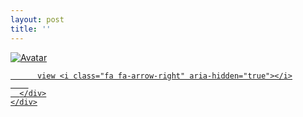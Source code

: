 ```yaml
---
layout: post
title: ''
---
```





<p class="imglist">

<div class="image-container">
  <a href="https://pic.superbed.cn/item/5dabd04d451253d178084a54.jpg"  data-fancybox="images">
    <img src="https://pic.superbed.cn/item/5dabd04d451253d178084a54.jpg" alt="Avatar" class="image" />
    <div class="overlay">
      <div class="text">
        
          view <i class="fa fa-arrow-right" aria-hidden="true"></i>
        
      </div>
    </div>
  </a>
</div>



<a href="https://pic.superbed.cn/item/5dabd09b451253d1780857e9.jpg" data-fancybox="images"><img src="" /></a>
<a href="https://pic.superbed.cn/item/5dabd09b451253d17808581b.jpg" data-fancybox="images"><img src="" /></a>
<a href="https://pic.superbed.cn/item/5dabd04d451253d178084a6c.jpg" data-fancybox="images"><img src="" /></a>
<a href="https://pic.superbed.cn/item/5dabd09b451253d178085828.jpg" data-fancybox="images"><img src="" /></a>
<a href="https://pic.superbed.cn/item/5dabd04d451253d178084a59.jpg" data-fancybox="images"><img src="" /></a>
<a href="https://pic.superbed.cn/item/5dabd09b451253d17808583d.jpg" data-fancybox="images"><img src="" /></a>
<a href="https://pic.superbed.cn/item/5dabd09b451253d178085862.jpg" data-fancybox="images"><img src="" /></a>
<a href="https://pic.superbed.cn/item/5daef67e8b58bc7bf7b656ce.jpg" data-fancybox="images"><img src="" /></a>
<a href="https://pic.superbed.cn/item/5daef67e8b58bc7bf7b656dd.jpg" data-fancybox="images"><img src="" /></a>
<a href="https://pic.superbed.cn/item/5dabd04d451253d178084ac1.jpg" data-fancybox="images"><img src="" /></a>
<a href="https://pic.superbed.cn/item/5daef67e8b58bc7bf7b65686.jpg" data-fancybox="images"><img src="" /></a>
<a href="https://pic.superbed.cn/item/5dabd09b451253d1780858ce.jpg" data-fancybox="images"><img src="" /></a>
<a href="https://pic.superbed.cn/item/5dabd04d451253d178084a77.jpg" data-fancybox="images"><img src="" /></a>
<a href="https://pic.superbed.cn/item/5dabd09b451253d178085897.jpg" data-fancybox="images"><img src="" /></a>
<a href="https://pic.superbed.cn/item/5daef67e8b58bc7bf7b65678.jpg" data-fancybox="images"><img src="" /></a>
<a href="https://pic.superbed.cn/item/5dabd04d451253d178084a5e.jpg" data-fancybox="images"><img src="" /></a>
<a href="https://pic.superbed.cn/item/5dabd09b451253d1780857d1.jpg" data-fancybox="images"><img src="" /></a>
<a href="https://pic.superbed.cn/item/5daef67e8b58bc7bf7b656f5.jpg" data-fancybox="images"><img src="" /></a>
<a href="https://pic.superbed.cn/item/5daef67e8b58bc7bf7b65725.jpg" data-fancybox="images"><img src="" /></a>
<a href="https://pic.superbed.cn/item/5dabd09b451253d1780857f3.jpg" data-fancybox="images"><img src="" /></a>
<a href="https://pic.superbed.cn/item/5daef67e8b58bc7bf7b6571d.jpg" data-fancybox="images"><img src="" /></a>
<a href="https://pic.superbed.cn/item/5daef67e8b58bc7bf7b6572a.jpg" data-fancybox="images"><img src="" /></a>
<a href="https://pic.superbed.cn/item/5dabd09b451253d1780858b0.jpg" data-fancybox="images"><img src="" /></a>
<a href="https://pic.superbed.cn/item/5dabd09b451253d1780858c7.jpg" data-fancybox="images"><img src="" /></a>
<a href="https://pic.superbed.cn/item/5dabd09b451253d178085867.jpg" data-fancybox="images"><img src="" /></a>
<a href="https://pic.superbed.cn/item/5dabd09b451253d178085880.jpg" data-fancybox="images"><img src="" /></a>
<a href="https://pic.superbed.cn/item/5dabd09b451253d1780857d3.jpg" data-fancybox="images"><img src="" /></a>
<a href="https://pic.superbed.cn/item/5daef67e8b58bc7bf7b65682.jpg" data-fancybox="images"><img src="" /></a>
<a href="https://pic.superbed.cn/item/5dabd04d451253d178084aae.jpg" data-fancybox="images"><img src="" /></a>
<a href="https://pic.superbed.cn/item/5dabd09b451253d178085807.jpg" data-fancybox="images"><img src="" /></a>
<a href="https://pic.superbed.cn/item/5daef67e8b58bc7bf7b656fb.jpg" data-fancybox="images"><img src="" /></a>
<a href="https://pic.superbed.cn/item/5daef67e8b58bc7bf7b6574c.jpg" data-fancybox="images"><img src="" /></a>
<a href="https://pic.superbed.cn/item/5dabd09b451253d178085821.jpg" data-fancybox="images"><img src="" /></a>
<a href="https://pic.superbed.cn/item/5daef67e8b58bc7bf7b6573c.jpg" data-fancybox="images"><img src="" /></a>
<a href="https://pic.superbed.cn/item/5daef67e8b58bc7bf7b65719.jpg" data-fancybox="images"><img src="" /></a>
<a href="https://pic.superbed.cn/item/5daef67e8b58bc7bf7b656b0.jpg" data-fancybox="images"><img src="" /></a>
<a href="https://pic.superbed.cn/item/5daef67e8b58bc7bf7b65713.jpg" data-fancybox="images"><img src="" /></a>
<a href="https://pic.superbed.cn/item/5daef67e8b58bc7bf7b656a9.jpg" data-fancybox="images"><img src="" /></a>
<a href="https://pic.superbed.cn/item/5daef67e8b58bc7bf7b65698.jpg" data-fancybox="images"><img src="" /></a>
<a href="https://pic.superbed.cn/item/5dabd09b451253d1780857ee.jpg" data-fancybox="images"><img src="" /></a>
<a href="https://pic.superbed.cn/item/5daef67e8b58bc7bf7b656c9.jpg" data-fancybox="images"><img src="" /></a>
<a href="https://pic.superbed.cn/item/5daef67e8b58bc7bf7b65751.jpg" data-fancybox="images"><img src="" /></a>
<a href="https://pic.superbed.cn/item/5dabd09b451253d1780858d9.jpg" data-fancybox="images"><img src="" /></a>



</p>

